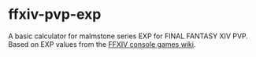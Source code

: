 # ffxiv-pvp-exp
A basic calculator for malmstone series EXP for FINAL FANTASY XIV PVP.
Based on EXP values from the [FFXIV console games wiki](https://ffxiv.consolegameswiki.com/wiki/Series_Malmstones).
